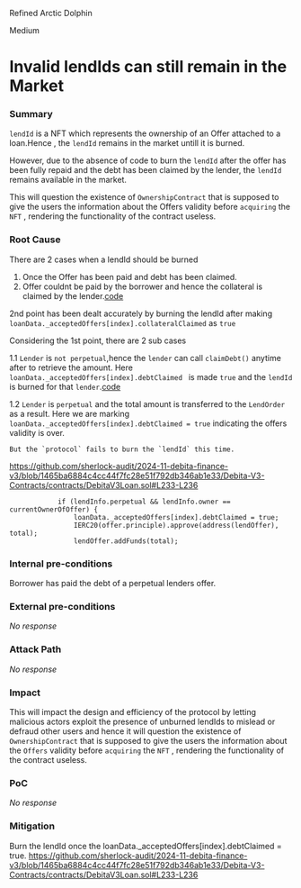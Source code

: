 Refined Arctic Dolphin

Medium

# Invalid lendIds can still remain in the Market




### Summary

`lendId` is a NFT which represents the ownership of an Offer attached to a loan.Hence , the `lendId` remains in the market untill it is burned. 

However, due to the absence of code to burn the `lendId` after the offer has been fully repaid and the debt has been claimed by the lender, the `lendId` remains available in the market.

This will question the existence of `OwnershipContract` that is supposed to give the users the information about the Offers validity before `acquiring` the `NFT` , rendering the functionality of the contract useless.


### Root Cause

There are 2 cases when a lendId should be burned

1. Once the Offer has been paid and debt has been claimed.
2. Offer couldnt be paid by the borrower and hence the collateral is claimed by the lender.[code](https://github.com/sherlock-audit/2024-11-debita-finance-v3/blob/1465ba6884c4cc44f7fc28e51f792db346ab1e33/Debita-V3-Contracts/contracts/DebitaV3Loan.sol#L363)
 
2nd point has been dealt accurately by burning the lendId after making `loanData._acceptedOffers[index].collateralClaimed` as `true`

Considering the 1st point, there are 2 sub cases

1.1 `Lender` is `not perpetual`,hence the `lender` can call `claimDebt()` anytime after to retrieve the amount.
    Here `loanData._acceptedOffers[index].debtClaimed ` is made `true` and the `lendId` is burned for that `lender`.[code](https://github.com/sherlock-audit/2024-11-debita-finance-v3/blob/1465ba6884c4cc44f7fc28e51f792db346ab1e33/Debita-V3-Contracts/contracts/DebitaV3Loan.sol#L300)

1.2 `Lender` is `perpetual` and the total amount is transferred to the `LendOrder` as a result.
    Here we are marking  `loanData._acceptedOffers[index].debtClaimed = true` indicating the offers validity is over.
    
    But the `protocol` fails to burn the `lendId` this time.

https://github.com/sherlock-audit/2024-11-debita-finance-v3/blob/1465ba6884c4cc44f7fc28e51f792db346ab1e33/Debita-V3-Contracts/contracts/DebitaV3Loan.sol#L233-L236
```solidity
            if (lendInfo.perpetual && lendInfo.owner == currentOwnerOfOffer) {
                loanData._acceptedOffers[index].debtClaimed = true;
                IERC20(offer.principle).approve(address(lendOffer), total);
                lendOffer.addFunds(total);
```



### Internal pre-conditions
Borrower has paid the debt of a perpetual lenders offer.


### External pre-conditions

_No response_

### Attack Path

_No response_

### Impact

This will impact the design and efficiency of the protocol by letting malicious actors exploit the presence of unburned lendIds to mislead or defraud other users and hence it will question the existence of `OwnershipContract` that is supposed to give the users the information about the `Offers` validity before `acquiring` the `NFT` , rendering the functionality of the contract useless.

### PoC
_No response_

### Mitigation
Burn the lendId once the loanData._acceptedOffers[index].debtClaimed = true.
https://github.com/sherlock-audit/2024-11-debita-finance-v3/blob/1465ba6884c4cc44f7fc28e51f792db346ab1e33/Debita-V3-Contracts/contracts/DebitaV3Loan.sol#L233-L236

